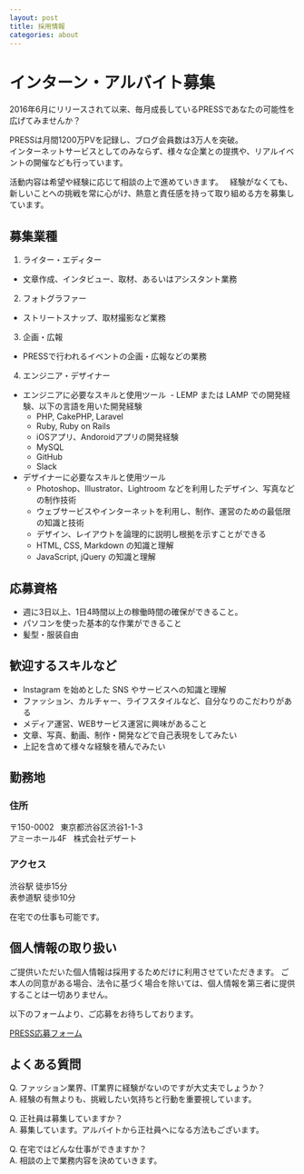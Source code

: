 ```yaml
---
layout: post
title: 採用情報
categories: about
---
```


# インターン・アルバイト募集

2016年6月にリリースされて以来、毎月成長しているPRESSであなたの可能性を広げてみませんか？

PRESSは月間1200万PVを記録し、ブログ会員数は3万人を突破。  
インターネットサービスとしてのみならず、様々な企業との提携や、リアルイベントの開催なども行っています。

活動内容は希望や経験に応じて相談の上で進めていきます。  
経験がなくても、新しいことへの挑戦を常に心がけ、熱意と責任感を持って取り組める方を募集しています。


## 募集業種

1. ライター・エディター
- 文章作成、インタビュー、取材、あるいはアシスタント業務

2. フォトグラファー
- ストリートスナップ、取材撮影など業務

3. 企画・広報
- PRESSで行われるイベントの企画・広報などの業務

4. エンジニア・デザイナー
- エンジニアに必要なスキルと使用ツール
  - LEMP または LAMP での開発経験、以下の言語を用いた開発経験
  - PHP, CakePHP, Laravel
  - Ruby, Ruby on Rails
  - iOSアプリ、Andoroidアプリの開発経験
  - MySQL
  - GitHub
  - Slack
- デザイナーに必要なスキルと使用ツール
  - Photoshop、Illustrator、Lightroom などを利用したデザイン、写真などの制作技術
  - ウェブサービスやインターネットを利用し、制作、運営のための最低限の知識と技術
  - デザイン、レイアウトを論理的に説明し根拠を示すことができる
  - HTML, CSS, Markdown の知識と理解
  - JavaScript, jQuery の知識と理解


## 応募資格

- 週に3日以上、1日4時間以上の稼働時間の確保ができること。  
- パソコンを使った基本的な作業ができること
- 髪型・服装自由


## 歓迎するスキルなど

- Instagram を始めとした SNS やサービスへの知識と理解
- ファッション、カルチャー、ライフスタイルなど、自分なりのこだわりがある
- メディア運営、WEBサービス運営に興味があること
- 文章、写真、動画、制作・開発などで自己表現をしてみたい
- 上記を含めて様々な経験を積んでみたい


## 勤務地

### 住所
〒150-0002  
東京都渋谷区渋谷1-1-3  
アミーホール4F  
株式会社デザート

### アクセス
渋谷駅 徒歩15分  
表参道駅 徒歩10分

在宅での仕事も可能です。


## 個人情報の取り扱い

ご提供いただいた個人情報は採用するためだけに利用させていただきます。
ご本人の同意がある場合、法令に基づく場合を除いては、個人情報を第三者に提供することは一切ありません。


以下のフォームより、ご応募をお待ちしております。

<a href="https://goo.gl/forms/WsjzqbaJUAXCqafH2" target="_blank">PRESS応募フォーム</a>


## よくある質問

Q. ファッション業界、IT業界に経験がないのですが大丈夫でしょうか？  
A. 経験の有無よりも、挑戦したい気持ちと行動を重要視しています。

Q. 正社員は募集していますか？  
A. 募集しています。アルバイトから正社員へになる方法もございます。

Q. 在宅ではどんな仕事ができますか？  
A. 相談の上で業務内容を決めていきます。
